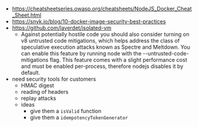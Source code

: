 - https://cheatsheetseries.owasp.org/cheatsheets/NodeJS_Docker_Cheat_Sheet.html
- https://snyk.io/blog/10-docker-image-security-best-practices
- https://github.com/laverdet/isolated-vm
  - Against potentially hostile code you should also consider turning on v8 untrusted code mitigations, which helps address the class of speculative execution attacks known as Spectre and Meltdown. You can enable this feature by running node with the --untrusted-code-mitigations flag. This feature comes with a slight performance cost and must be enabled per-process, therefore nodejs disables it by default.
- need security tools for customers
  - HMAC digest
  - reading of headers
  - replay attacks
  - ideas
    - give them a `isValid` function
    - give them a `idempotencyTokenGenerator`
